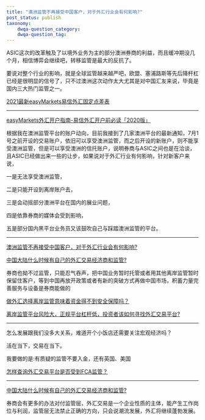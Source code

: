 ```yaml
---
title: "澳洲监管不再接受中国客户，对于外汇行业会有何影响?"
post_status: publish
taxonomy:
    dwqa-question_category:
    dwqa-question_tag:
---
```


ASIC这次的改革触及了以境外业务为主的部分澳洲券商的利益，而且缓冲期没几个月，相信博弈会继续吧，转移监管是最大的反抗了。

要说对整个行业的影响，就是全球监管越来越严吧，欧盟、塞浦路斯等先后降杆杠已经是很明显的信号了，只不过澳洲这次动作太大尤其是对中国汇友来说，毕竟是国内三大热门监管之一。

[2021最新easyMarkets易信外汇固定点差表](https://we.laowei8.com/easymarkets-spreads)

* * *

[easyMarkets外汇开户指南-易信外汇开户前必读「2020版」](https://we.laowei8.com/easymarkets-review.html)

根据我在澳洲监管平台的账户动向，目前我接到了几家澳洲平台的最新通知，7月1号之前开设的交易账户，依旧可以享受澳洲监管，而之后开设的新账户，则不能享受澳洲监管，但是可以享受澳洲的信托账户，说明券商与ASIC之间也是在洽谈，且ASIC已经做出来一些的让步，如果说对于外汇行业有何影响，针对新客户来说，

一是无法享受澳洲监管，

二是只能开设到离岸账户去，

三是会动摇部分澳洲平台在国内的展业问题，

四是依靠券商的媒体会受到影响，

五是部分国内黑平台业务员又该鼓吹自己与踩踏澳洲监管的平台。

* * *

[澳洲监管不再接受中国客户，对于外汇行业会有何影响?](https://we.laowei8.com/question/asic-australia)

[中国大陆什么时候有自己的外汇交易经济商和监管?](https://we.laowei8.com/question/chinese-forex)

券商也拗不过监管，只能忍气吞声，把中国业务暂时托管或者用其他离岸监管暂时保留住客户，等到中国再放开政策或者有新的突破方式再做中国市场，积蓄力量完善服务与设备是券商能做的

[做外汇选择离岸监管意味着资金得不到安全保障吗？](https://we.laowei8.com/question/forex-sea-board)

[离岸监管平台风险大，正规平台杠杆低，投资者该如何寻找外汇交易平台?](https://we.laowei8.com/question/how-to-find-brokers)

* * *

怎么发展跟我们没多大关系，难道开个小饭店还需要关注宏观经济吗？

活在当下，交易在当下。

我要做的是:有质疑的监管不要入金，还有英国、美国

[怎样查询外汇交易平台是否受到FCA监管？](https://we.laowei8.com/is-real-fca.html)

* * *

[中国大陆什么时候有自己的外汇交易经济商和监管?](https://we.laowei8.com/question/chinese-forex)

券商会有更多的办法对付监管层，外汇交易是一个企业性质的主体，能产生工作岗位与利润，监管层无法禁止正确的方向，只会说潮流发展，外汇将继续蓬勃发展。
